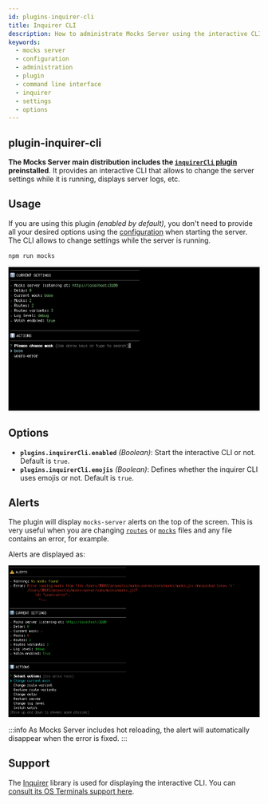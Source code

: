 ```yaml
---
id: plugins-inquirer-cli
title: Inquirer CLI
description: How to administrate Mocks Server using the interactive CLI
keywords:
  - mocks server
  - configuration
  - administration
  - plugin
  - command line interface
  - inquirer
  - settings
  - options
---
```


## plugin-inquirer-cli

__The Mocks Server main distribution includes the [`inquirerCli` plugin](https://www.npmjs.com/package/@mocks-server/plugin-inquirer-cli) preinstalled__. It provides an interactive CLI that allows to change the server settings while it is running, displays server logs, etc.

## Usage

If you are using this plugin _(enabled by default)_, you don't need to provide all your desired options using the [configuration](configuration-methods.md) when starting the server. The CLI allows to change settings while the server is running.

```bash
npm run mocks
```

![Interactive CLI](assets/inquirer-cli.gif)

## Options

* __`plugins.inquirerCli.enabled`__ _(Boolean)_: Start the interactive CLI or not. Default is `true`.
* __`plugins.inquirerCli.emojis`__ _(Boolean)_: Defines whether the inquirer CLI uses emojis or not. Default is `true`.

## Alerts

The plugin will display `mocks-server` alerts on the top of the screen. This is very useful when you are changing [`routes`](get-started-routes.md) or [`mocks`](get-started-mocks.md) files and any file contains an error, for example.

Alerts are displayed as:

![Interactive CLI alerts](assets/inquirer-cli-alerts.png)

:::info
As Mocks Server includes hot reloading, the alert will automatically disappear when the error is fixed.
:::

## Support

The [Inquirer][inquirer-url] library is used for displaying the interactive CLI. You can [consult its OS Terminals support here][inquirer-support].

[inquirer-url]: https://www.npmjs.com/package/inquirer
[inquirer-support]: https://www.npmjs.com/package/inquirer#support-os-terminals